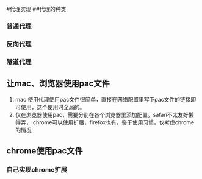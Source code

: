 #代理实现
##代理的种类
### 普通代理

### 反向代理

### 隧道代理
## 让mac、浏览器使用pac文件
1. mac 使用代理使用pac文件很简单，直接在网络配置里写下pac文件的链接即可使用，这个使用时全局的。
2. 仅在浏览器使用pac，需要分别在各个浏览器里添加配置。safari不太友好懒得弄， chrome可以使用扩展，firefox也有，鉴于使用习惯，仅考虑chrome的情况

## chrome使用pac文件
### 自己实现chrome扩展
### 